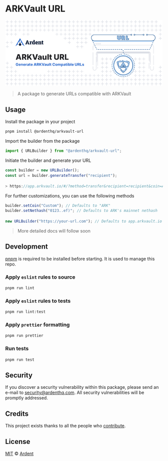 # ARKVault URL

<p align="center">
    <img src="./banner.png" />
</p>

> A package to generate URLs compatible with ARKVault

## Usage

Install the package in your project

```bash
pnpm install @ardenthq/arkvault-url
```

Import the builder from the package

```js
import { URLBuilder } from "@ardenthq/arkvault-url";
```

Initiate the builder and generate your URL

```js
const builder = new URLBuilder();
const url = builder.generateTransfer("recipient");

> https://app.arkvault.io/#/?method=transfer&recipient=recipient&coin=ARK&nethash=6e84d08bd299ed97c212c886c98a57e36545c8f5d645ca7eeae63a8bd62d8988
```

For further customizations, you can use the following methods

```js
builder.setCoin("Custom"); // Defaults to "ARK"
builder.setNethash("0123..ef)"; // Defaults to ARK's mainnet nethash

new URLBuilder("https://your-url.com"); // Defaults to app.arkvault.io
```

> More detailed docs will follow soon

## Development

[pnpm](https://pnpm.js.org/en/) is required to be installed before starting. It is used to manage this repo.

### Apply `eslint` rules to source

```bash
pnpm run lint
```

### Apply `eslint` rules to tests

```bash
pnpm run lint:test
```

### Apply `prettier` formatting

```bash
pnpm run prettier
```

### Run tests

```bash
pnpm run test
```

## Security

If you discover a security vulnerability within this package, please send an e-mail to security@ardenthq.com. All security vulnerabilities will be promptly addressed.

## Credits

This project exists thanks to all the people who [contribute](../../contributors).

## License

[MIT](LICENSE) © [Ardent](https://ardenthq.com)
